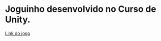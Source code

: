 # Joguinho desenvolvido no Curso de Unity.

[Link do jogo](https://arthurantunes.itch.io/apocalipse-zumbi-1)
